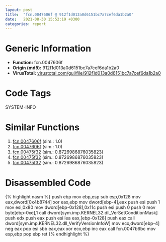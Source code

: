 ```yaml
---
layout: post
title:  "fcn.0047606f @ 912f1d013a0d6151bc7a7cef6da1b2a0"
date:   2021-08-30 15:52:19 +0300
categories: report
---
```


# Generic Information
- **Function:** fcn.0047606f
- **Origin (md5):** 912f1d013a0d6151bc7a7cef6da1b2a0
- **VirusTotal:** [virustotal.com/gui/file/912f1d013a0d6151bc7a7cef6da1b2a0][virustotal_ref]

# Code Tags
<span class="tag" id="SYSTEM-INFO">SYSTEM-INFO</span>


# Similar Functions

1. [fcn.0047606f][similar_1_ref] (sim.: 1.0)
2. [fcn.0047606f][similar_2_ref] (sim.: 1.0)
3. [fcn.00475f32][similar_3_ref] (sim.: 0.8726986876035823)
4. [fcn.00475f32][similar_4_ref] (sim.: 0.8726986876035823)
5. [fcn.00475f32][similar_5_ref] (sim.: 0.8726986876035823)


# Disassembled Code

{% highlight nasm %}
push ebp
mov ebp,esp
sub esp,0x128
mov eax,dword[0x4b8744]
xor eax,ebp
mov dword[ebp-4],eax
push esi
push 1
mov esi,0x80
mov dword[ebp-0x128],0x11c
push esi
push 0
push 0
mov byte[ebp-0xe],1
call dword[sym.imp.KERNEL32.dll_VerSetConditionMask]
push edx
push eax
push esi
lea eax,[ebp-0x128]
push eax
call dword[sym.imp.KERNEL32.dll_VerifyVersionInfoW]
mov ecx,dword[ebp-4]
neg eax
pop esi
sbb eax,eax
xor ecx,ebp
inc eax
call fcn.0047b6bc
mov esp,ebp
pop ebp
ret 
{% endhighlight %}


[similar_1_ref]: /report/fcn.0047606f@152885a790b99953ce23874f0947b7bd
[similar_2_ref]: /report/fcn.0047606f@fb9b7d22bc1c143ac66b0575cbdd088d
[similar_3_ref]: /report/fcn.00475f32@fb9b7d22bc1c143ac66b0575cbdd088d
[similar_4_ref]: /report/fcn.00475f32@152885a790b99953ce23874f0947b7bd
[similar_5_ref]: /report/fcn.00475f32@912f1d013a0d6151bc7a7cef6da1b2a0
[virustotal_ref]: https://www.virustotal.com/gui/file/912f1d013a0d6151bc7a7cef6da1b2a0